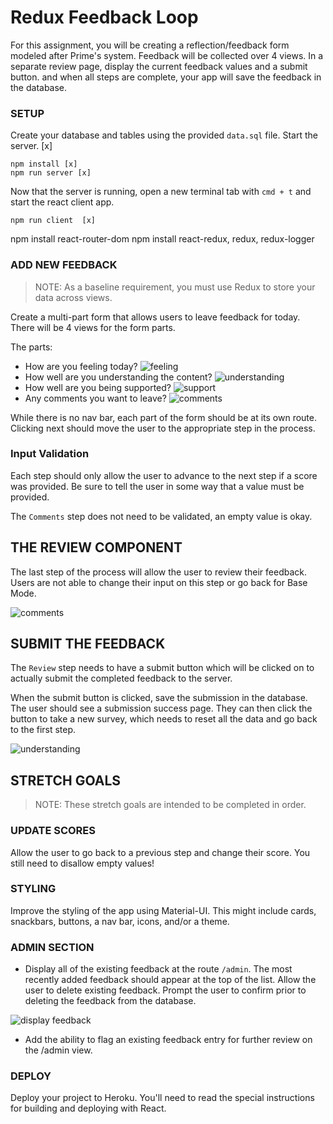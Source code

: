 # Redux Feedback Loop

For this assignment, you will be creating a reflection/feedback form modeled after Prime's system. Feedback will be collected over 4 views. In a separate review page, display the current feedback values and a submit button. and when all steps are complete, your app will save the feedback in the database. 

### SETUP

Create your database and tables using the provided `data.sql` file. Start the server.
[x]

```
npm install [x]
npm run server [x]
```

Now that the server is running, open a new terminal tab with `cmd + t` and start the react client app.

```
npm run client  [x]
```

npm install react-router-dom
npm install react-redux, redux, redux-logger


### ADD NEW FEEDBACK

> NOTE: As a baseline requirement, you must use Redux to store your data across views.

Create a multi-part form that allows users to leave feedback for today. 
There will be 4 views for the form parts.

The parts:
- How are you feeling today?
![feeling](wireframes/feeling.png)
- How well are you understanding the content?
![understanding](wireframes/understanding.png)
- How well are you being supported?
![support](wireframes/supported.png)
- Any comments you want to leave?
![comments](wireframes/comments.png)

While there is no nav bar, each part of the form should be at its own route. Clicking next should move the user to the appropriate step in the process.

### Input Validation

Each step should only allow the user to advance to the next step if a score was provided. Be sure to tell the user in some way that a value must be provided.

The `Comments` step does not need to be validated, an empty value is okay.

## THE REVIEW COMPONENT

The last step of the process will allow the user to review their feedback. Users are not able to change their input on this step or go back for Base Mode. 

![comments](wireframes/review-active.png)

## SUBMIT THE FEEDBACK

The `Review` step needs to have a submit button which will be clicked on to actually submit the completed feedback to the server.

When the submit button is clicked, save the submission in the database. The user should see a submission success page. They can then click the button to take a new survey, which needs to reset all the data and go back to the first step.

![understanding](wireframes/page-five.png)


## STRETCH GOALS

> NOTE: These stretch goals are intended to be completed in order.

### UPDATE SCORES

Allow the user to go back to a previous step and change their score. You still need to disallow empty values!

### STYLING
Improve the styling of the app using Material-UI. This might include cards, snackbars, buttons, a nav bar, icons, and/or a theme. 

### ADMIN SECTION

- Display all of the existing feedback at the route `/admin`. The most recently added feedback should appear at the top of the list. Allow the user to delete existing feedback. Prompt the user to confirm prior to deleting the feedback from the database.

![display feedback](wireframes/admin.png)

- Add the ability to flag an existing feedback entry for further review on the /admin view.

### DEPLOY
Deploy your project to Heroku. You'll need to read the special instructions for building and deploying with React. 
